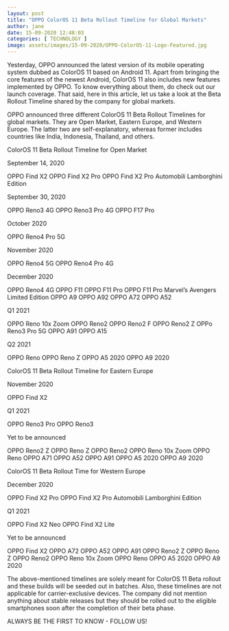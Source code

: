 ```yaml
---
layout: post
title: "OPPO ColorOS 11 Beta Rollout Timeline for Global Markets"
author: jane 
date: 15-09-2020 12:48:03 
categories: [ TECHNOLOGY ] 
image: assets/images/15-09-2020/OPPO-ColorOS-11-Logo-Featured.jpg
---
```

Yesterday, OPPO announced the latest version of its mobile operating system dubbed as ColorOS 11 based on Android 11. Apart from bringing the core features of the newest Android, ColorOS 11 also includes new features implemented by OPPO. To know everything about them, do check out our launch coverage. That said, here in this article, let us take a look at the Beta Rollout Timeline shared by the company for global markets.

OPPO announced three different ColorOS 11 Beta Rollout Timelines for global markets. They are Open Market, Eastern Europe, and Western Europe. The latter two are self-explanatory, whereas former includes countries like India, Indonesia, Thailand, and others.

ColorOS 11 Beta Rollout Timeline for Open Market

September 14, 2020

OPPO Find X2 OPPO Find X2 Pro OPPO Find X2 Pro Automobili Lamborghini Edition

September 30, 2020

OPPO Reno3 4G OPPO Reno3 Pro 4G OPPO F17 Pro

October 2020

OPPO Reno4 Pro 5G

November 2020

OPPO Reno4 5G OPPO Reno4 Pro 4G

December 2020

OPPO Reno4 4G OPPO F11 OPPO F11 Pro OPPO F11 Pro Marvel’s Avengers Limited Edition OPPO A9 OPPO A92 OPPO A72 OPPO A52

Q1 2021

OPPO Reno 10x Zoom OPPO Reno2 OPPO Reno2 F OPPO Reno2 Z OPPo Reno3 Pro 5G OPPO A91 OPPO A15

Q2 2021

OPPO Reno OPPO Reno Z OPPO A5 2020 OPPO A9 2020



ColorOS 11 Beta Rollout Timeline for Eastern Europe

November 2020

OPPO Find X2

Q1 2021

OPPO Reno3 Pro OPPO Reno3

Yet to be announced

OPPO Reno2 Z OPPO Reno Z OPPO Reno2 OPPO Reno 10x Zoom OPPO Reno OPPO A71 OPPO A52 OPPO A91 OPPO A5 2020 OPPO A9 2020



ColorOS 11 Beta Rollout Time for Western Europe

December 2020

OPPO Find X2 Pro OPPO Find X2 Pro Automobili Lamborghini Edition

Q1 2021

OPPO Find X2 Neo OPPO Find X2 Lite

Yet to be announced

OPPO Find X2 OPPO A72 OPPO A52 OPPO A91 OPPO Reno2 Z OPPO Reno Z OPPO Reno2 OPPO Reno 10x Zoom OPPO Reno OPPO A5 2020 OPPO A9 2020



The above-mentioned timelines are solely meant for ColorOS 11 Beta rollout and these builds will be seeded out in batches. Also, these timelines are not applicable for carrier-exclusive devices. The company did not mention anything about stable releases but they should be rolled out to the eligible smartphones soon after the completion of their beta phase.

ALWAYS BE THE FIRST TO KNOW - FOLLOW US!
